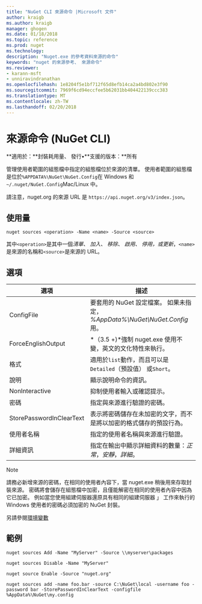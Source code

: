 ```yaml
---
title: "NuGet CLI 來源命令 |Microsoft 文件"
author: kraigb
ms.author: kraigb
manager: ghogen
ms.date: 01/18/2018
ms.topic: reference
ms.prod: nuget
ms.technology: 
description: "Nuget.exe 的參考資料來源的命令"
keywords: "nuget 的來源參考、 來源命令"
ms.reviewer:
- karann-msft
- unniravindranathan
ms.openlocfilehash: 1e8204f5e1bf712f65d8efb14ca2a4bd802e3f90
ms.sourcegitcommit: 7969f6cd94eccfee5b62031bb404422139ccc383
ms.translationtype: MT
ms.contentlocale: zh-TW
ms.lasthandoff: 02/20/2018
---
```

# <a name="sources-command-nuget-cli"></a>來源命令 (NuGet CLI)

**適用於：**封裝耗用量、 發行&bullet;**支援的版本：**所有

管理使用者範圍的組態檔中指定的組態檔位於來源的清單。 使用者範圍的組態檔是位於`%APPDATA%\NuGet\NuGet.Config`在 Windows 和`~/.nuget/NuGet.Config`Mac/Linux 中。


請注意，nuget.org 的來源 URL 是 `https://api.nuget.org/v3/index.json`。

## <a name="usage"></a>使用量

```cli
nuget sources <operation> -Name <name> -Source <source>
```

其中`<operation>`是其中一個*清單、 加入、 移除、 啟用、 停用，*或*更新*，`<name>`是來源的名稱和`<source>`是來源的 URL。

## <a name="options"></a>選項

| 選項 | 描述 |
| --- | --- |
| ConfigFile | 要套用的 NuGet 設定檔案。 如果未指定， *%AppData%\NuGet\NuGet.Config*用。 |
| ForceEnglishOutput | *（3.5 +)*強制 nuget.exe 使用不變，英文的文化特性來執行。 |
| 格式 | 適用於`list`動作，而且可以是`Detailed`（預設值） 或`Short`。 |
| 說明 | 顯示說明命令的資訊。 |
| NonInteractive | 抑制使用者輸入或確認提示。 |
| 密碼 | 指定與來源進行驗證的密碼。 |
| StorePasswordInClearText | 表示將密碼儲存在未加密的文字，而不是將以加密的格式儲存的預設行為。 |
| 使用者名稱 | 指定的使用者名稱與來源進行驗證。 |
| 詳細資訊 | 指定在輸出中顯示詳細資料的數量：*正常*，*安靜*，*詳細*。 |

> [!Note]
> 請務必新增來源的密碼，在相同的使用者內容下，當 nuget.exe 稍後用來存取封裝來源。 密碼將會儲存在組態檔中加密，且僅能解密在相同的使用者內容中因為它已加密。 例如當您使用組建伺服器還原具有相同的組建伺服器 」 工作來執行的 Windows 使用者的密碼必須加密的 NuGet 封裝。

另請參閱[環境變數](cli-ref-environment-variables.md)

## <a name="examples"></a>範例

```cli
nuget sources Add -Name "MyServer" -Source \\myserver\packages

nuget sources Disable -Name "MyServer"

nuget source Enable -Source "nuget.org"

nuget sources add -name foo.bar -source C:\NuGet\local -username foo -password bar -StorePasswordInClearText -configfile %AppData%\NuGet\my.config
```
